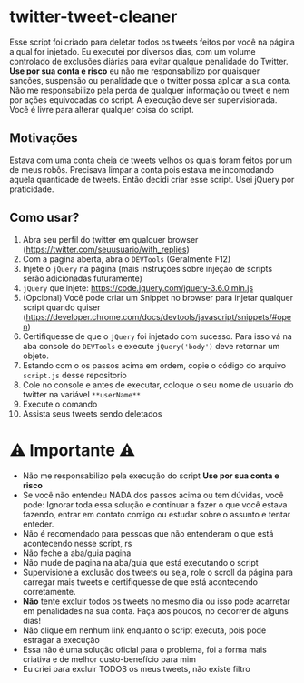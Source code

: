 # twitter-tweet-cleaner
Esse script foi criado para deletar todos os tweets feitos por você na página a qual for injetado.
Eu executei por diversos dias, com um volume controlado de exclusões diárias para evitar qualque penalidade do Twitter.
**Use por sua conta e risco** eu não me responsabilizo por quaisquer sanções, suspensão ou penalidade que o twitter possa aplicar a sua conta.
Não me responsabilizo pela perda de qualquer informação ou tweet e nem por ações equivocadas do script. A execução deve ser supervisionada. 
Você é livre para alterar qualquer coisa do script.

## Motivações
Estava com uma conta cheia de tweets velhos os quais foram feitos por um de meus robôs.
Precisava limpar a conta pois estava me incomodando aquela quantidade de tweets. Então decidi criar esse script.
Usei jQuery por praticidade.

## Como usar?
1. Abra seu perfil do twitter em qualquer browser (https://twitter.com/seuusuario/with_replies)
2. Com a pagina aberta, abra o `DEVTools` (Geralmente F12)
3. Injete o `jQuery` na página (mais instruções sobre injeção de scripts serão adicionadas futuramente)
4. `jQuery` que injete: https://code.jquery.com/jquery-3.6.0.min.js
5. (Opcional) Você pode criar um Snippet no browser para injetar qualquer script quando quiser (https://developer.chrome.com/docs/devtools/javascript/snippets/#open)
6. Certifiquesse de que o `jQuery` foi injetado com sucesso. Para isso vá na aba console do `DEVTools` e execute `jQuery('body')` deve retornar um objeto.
7. Estando com o os passos acima em ordem, copie o código do arquivo `script.js` desse repositorio
8. Cole no console e antes de executar, coloque o seu nome de usuário do twitter na variável `**userName**`
9. Execute o comando
10. Assista seus tweets sendo deletados

# ⚠ Importante ⚠
- Não me responsabilizo pela execução do script **Use por sua conta e risco**
- Se você não entendeu NADA dos passos acima ou tem dúvidas, você pode: Ignorar toda essa solução e continuar a fazer o que você estava fazendo, entrar em contato comigo ou estudar sobre o assunto e tentar enteder.
- Não é recomendado para pessoas que não entenderam o que está acontecendo nesse script, rs 
- Não feche a aba/guia página
- Não mude de pagina na aba/guia que está executando o script
- Supervisione a exclusão dos tweets ou seja, role o scroll da página para carregar mais tweets e certifiquesse de que está acontecendo corretamente.
- **Não** tente excluir todos os tweets no mesmo dia ou isso pode acarretar em penalidades na sua conta. Faça aos poucos, no decorrer de alguns dias!
- Não clique em nenhum link enquanto o script executa, pois pode estragar a execução
- Essa não é uma solução oficial para o problema, foi a forma mais criativa e de melhor custo-benefício para mim
- Eu criei para excluir TODOS os meus tweets, não existe filtro
